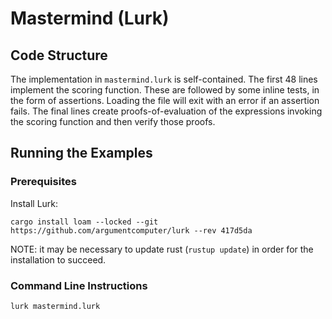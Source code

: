 # Mastermind (Lurk)

## Code Structure

The implementation in `mastermind.lurk` is self-contained. The first 48 lines implement the scoring function. These are
followed by some inline tests, in the form of assertions. Loading the file will exit with an error if an assertion
fails. The final lines create proofs-of-evaluation of the expressions invoking the scoring function and then verify
those proofs.

## Running the Examples

### Prerequisites
Install Lurk:
```
cargo install loam --locked --git https://github.com/argumentcomputer/lurk --rev 417d5da
```

NOTE: it may be necessary to update rust (`rustup update`) in order for the installation to succeed.

### Command Line Instructions

```shell
lurk mastermind.lurk
```
